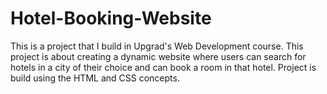 # Hotel-Booking-Website
This is a project that I build in Upgrad's Web Development course. This project is about creating a dynamic website where users can search for hotels in a city of their choice and can book a room in that hotel. 
Project is build using the HTML and CSS concepts.
